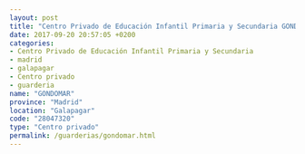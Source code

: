 ```yaml
---
layout: post
title: "Centro Privado de Educación Infantil Primaria y Secundaria GONDOMAR"
date: 2017-09-20 20:57:05 +0200
categories:
- Centro Privado de Educación Infantil Primaria y Secundaria
- madrid
- galapagar
- Centro privado
- guarderia
name: "GONDOMAR"
province: "Madrid"
location: "Galapagar"
code: "28047320"
type: "Centro privado"
permalink: /guarderias/gondomar.html
---
```

